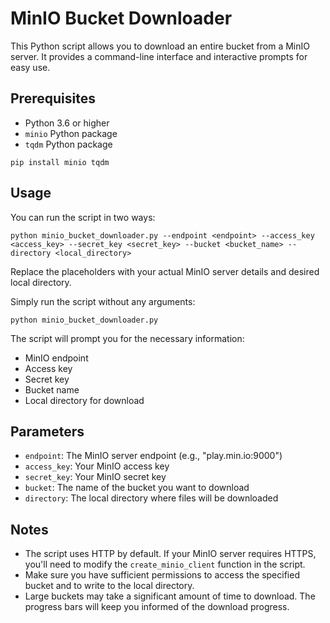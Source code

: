 # MinIO Bucket Downloader

This Python script allows you to download an entire bucket from a MinIO server. It provides a command-line interface and interactive prompts for easy use.

## Prerequisites

- Python 3.6 or higher
- `minio` Python package
- `tqdm` Python package
  
```
pip install minio tqdm
```

## Usage

You can run the script in two ways:

```
python minio_bucket_downloader.py --endpoint <endpoint> --access_key <access_key> --secret_key <secret_key> --bucket <bucket_name> --directory <local_directory>
```

Replace the placeholders with your actual MinIO server details and desired local directory.

Simply run the script without any arguments:

```
python minio_bucket_downloader.py
```

The script will prompt you for the necessary information:

- MinIO endpoint
- Access key
- Secret key
- Bucket name
- Local directory for download

## Parameters

- `endpoint`: The MinIO server endpoint (e.g., "play.min.io:9000")
- `access_key`: Your MinIO access key
- `secret_key`: Your MinIO secret key
- `bucket`: The name of the bucket you want to download
- `directory`: The local directory where files will be downloaded

## Notes

- The script uses HTTP by default. If your MinIO server requires HTTPS, you'll need to modify the `create_minio_client` function in the script.
- Make sure you have sufficient permissions to access the specified bucket and to write to the local directory.
- Large buckets may take a significant amount of time to download. The progress bars will keep you informed of the download progress.

